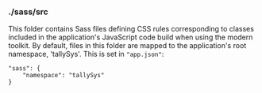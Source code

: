 ### ./sass/src

This folder contains Sass files defining CSS rules corresponding to classes
included in the application's JavaScript code build when using the modern toolkit.
By default, files in this folder are mapped to the application's root namespace, 'tallySys'.
This is set in `"app.json"`:

    "sass": {
        "namespace": "tallySys"
    }